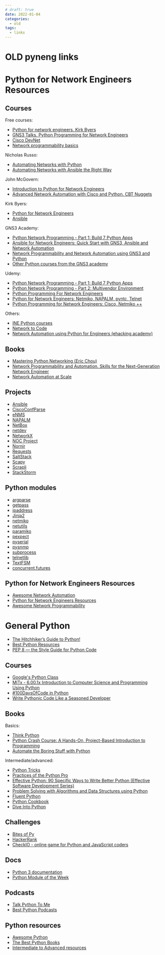 ```yaml
---
# draft: true 
date: 2022-01-04
categories:
  - old
tags:
  - links
---
```


# OLD pyneng links
# Python for Network Engineers Resources


<!-- more -->

## Courses

Free courses:

* [Python for network engineers. Kirk Byers](https://pynet.twb-tech.com/email-signup.html)
* [GNS3 Talks. Python Programming for Network Engineers](https://www.youtube.com/playlist?list=PLhfrWIlLOoKPn7T9FtvbOWX8GxgsFFNwn)
* [Cisco DevNet](https://learninglabs.cisco.com/)
* [Network programmability basics](https://developer.cisco.com/video/net-prog-basics)

Nicholas Russo:

* [Automating Networks with Python](https://www.pluralsight.com/courses/automating-networks-python)
* [Automating Networks with Ansible the Right Way](https://www.pluralsight.com/courses/automating-networks-ansible-right-way)

John McGovern:

* [Introduction to Python for Network Engineers](https://www.cbtnuggets.com/it-training/python/network-engineers-intro)
* [Advanced Network Automation with Cisco and Python. CBT Nuggets](https://www.cbtnuggets.com/it-training/cisco/network-automation-cisco-python)

Kirk Byers:

* [Python for Network Engineers](https://pynet.twb-tech.com/class.html)
* [Ansible](https://pynet.twb-tech.com/class-ansible.html)


GNS3 Academy:

* [Python Network Programming - Part 1: Build 7 Python Apps](https://academy.gns3.com/p/python-programming-for-real-life-networking-use)
* [Ansible for Network Engineers: Quick Start with GNS3, Ansible and Network Automation](https://academy.gns3.com/p/ansible-for-network-engineers-gns3-ansible-cisco-network-automation/)
* [Network Programmability and Network Automation using GNS3 and Python](https://academy.gns3.com/p/python-programming-for-network-engineers)
* [Other Python courses from the GNS3 academy](https://academy.gns3.com/courses?query=python)

Udemy:

* [Python Network Programming - Part 1: Build 7 Python Apps](https://www.udemy.com/python-programming-for-real-life-networking-use/)
* [Python Network Programming - Part 2: Multivendor Environment](https://www.udemy.com/python-network-programming-multivendor/)
* [Python Programming For Network Engineers](https://www.udemy.com/python-programming-for-network-engineers/)
* [Python for Network Engineers: Netmiko, NAPALM, pyntc, Telnet](https://www.udemy.com/python-for-network-engineers-netmiko-napalm-pyntc-telnet-ssh-automate/)
* [Python Programming for Network Engineers: Cisco, Netmiko ++](https://www.udemy.com/python-programming-for-cisco-network-engineers/)

Others:

* [INE Python courses](https://my.ine.com/search?query=python&Categories=Python%20Programming)
* [Network to Code](https://networktocode.com/products/training/)
* [Network Automation using Python for Engineers (ehacking academy)](https://academy.ehacking.net/p/network-automation-python-engineers)


## Books

* [Mastering Python Networking (Eric Chou)](https://www.packtpub.com/networking-and-servers/mastering-python-networking)
* [Network Programmability and Automation. Skills for the Next-Generation Network Engineer](https://shop.oreilly.com/product/0636920042082.do)
* [Network Automation at Scale](https://www.cloudflare.com/media/pdf/network-automation-at-scale.pdf)


## Projects

* [Ansible](https://www.ansible.com/)
* [CiscoConfParse](https://github.com/mpenning/ciscoconfparse)
* [eNMS](https://github.com/afourmy/eNMS)
* [NAPALM](https://github.com/napalm-automation/napalm)
* [NetBox](https://netbox.readthedocs.io/en/stable/)
* [netdev](https://github.com/selfuryon/netdev)
* [NetworkX](https://github.com/networkx/networkx)
* [NOC Project](https://kb.nocproject.org/display/SITE/NOC)
* [Nornir](https://github.com/nornir-automation/nornir)
* [Requests](https://github.com/kennethreitz/requests)
* [SaltStack](https://saltstack.com/)
* [Scapy](https://github.com/secdev/scapy)
* [Scrapli](https://github.com/carlmontanari/scrapli)
* [StackStorm](https://stackstorm.com/)

## Python modules

* [argparse](https://docs.python.org/3/library/argparse.html)
* [getpass](https://docs.python.org/3/library/getpass.html)
* [ipaddress](https://docs.python.org/3/library/ipaddress.html)
* [Jinja2](https://jinja.pocoo.org/docs/)
* [netmiko](https://github.com/ktbyers/netmiko)
* [netutils](https://netutils.readthedocs.io/en/latest/index.html)
* [paramiko](https://docs.paramiko.org/)
* [pexpect](https://pexpect.readthedocs.io/en/stable/index.html)
* [pyserial](https://pythonhosted.org/pyserial/)
* [pysnmp](https://pysnmp.sourceforge.net/)
* [subprocess](https://docs.python.org/3/library/subprocess.html)
* [telnetlib](https://docs.python.org/3/library/telnetlib.html)
* [TextFSM](https://github.com/google/textfsm/wiki)
* [concurrent.futures](https://docs.python.org/3/library/concurrent.futures.html)


## Python for Network Engineers Resources

* [Awesome Network Automation](https://github.com/itdependsnetworks/awesome-network-automation)
* [Python for Network Engineers Resources](https://kontrolissues.net/python-for-network-engineers-resources/)
* [Awesome Network Programmability](https://github.com/cisco-ie/awesome-network-programmability)

# General Python

* [The Hitchhiker’s Guide to Python!](https://docs.python-guide.org/en/latest/)
* [Best Python Resources](https://www.fullstackpython.com/best-python-resources.html)
* [PEP 8 — the Style Guide for Python Code](https://pep8.org/)


## Courses

* [Google's Python Class](https://developers.google.com/edu/python/?csw=1)
* [MITx - 6.00.1x Introduction to Computer Science and Programming Using Python](https://www.edx.org/course/introduction-computer-science-mitx-6-00-1x-9)
* [#100DaysOfCode in Python](https://training.talkpython.fm/courses/explore_100days_in_python/100-days-of-code-in-python)
* [Write Pythonic Code Like a Seasoned Developer](https://training.talkpython.fm/courses/explore_pythonic_code/write-pythonic-code-like-a-seasoned-developer)


## Books

Basics:

* [Think Python](https://greenteapress.com/wp/think-python-2e/)
* [Python Crash Course: A Hands-On, Project-Based Introduction to Programming](https://www.amazon.com/Python-Crash-Course-Hands-Project-Based-ebook/dp/B018UXJ9RI/)
* [Automate the Boring Stuff with Python](https://automatetheboringstuff.com/)


Intermediate/advanced:

* [Python Tricks](https://www.amazon.com/Python-Tricks-Buffet-Awesome-Features-ebook/dp/B0785Q7GSY)
* [Practices of the Python Pro](https://www.amazon.com/gp/product/1617296082/)
* [Effective Python: 90 Specific Ways to Write Better Python (Effective Software Development Series)](https://www.amazon.com/gp/product/0134853989/)
* [Problem Solving with Algorithms and Data Structures using Python](https://runestone.academy/ns/books/published/pythonds/index.html)
* [Fluent Python](https://www.amazon.com/gp/product/1491946008/)
* [Python Cookbook](https://www.amazon.com/gp/product/1449340377/)
* [Dive Into Python](https://diveintopython3.problemsolving.io/)


## Challenges

* [Bites of Py](https://codechalleng.es/bites/)
* [HackerRank](https://www.hackerrank.com/)
* [CheckIO - online game for Python and JavaScript coders](https://checkio.org/)


## Docs

* [Python 3 documentation](https://docs.python.org/3/index.html)
* [Python Module of the Week](https://pymotw.com/3/index.html)

## Podcasts

* [Talk Python To Me](https://talkpython.fm/)
* [Best Python Podcasts](https://www.fullstackpython.com/best-python-podcasts.html)


## Python resources

* [Awesome Python](https://github.com/vinta/awesome-python)
* [The Best Python Books](https://realpython.com/best-python-books/)
* [Intermediate to Advanced resources](https://learnbyexample.github.io/py_resources/intermediate.html#intermediate-to-advanced-resources)

